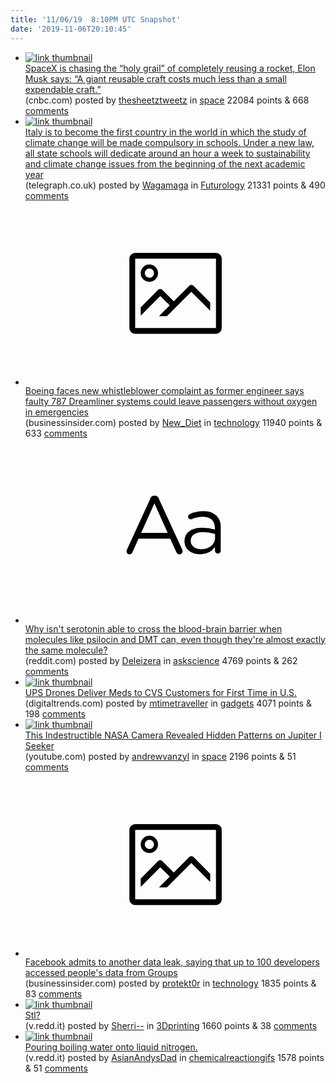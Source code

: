 ```yaml
---
title: '11/06/19  8:10PM UTC Snapshot'
date: '2019-11-06T20:10:45'
---
```

<ul>
<li><a href='https://www.cnbc.com/2019/11/05/elon-musk-completely-reusing-rockets-is-spacexs-holy-grail.html'><img src='https://b.thumbs.redditmedia.com/j8lPRvJCtTDN3QNtrKkYpmt96OWE-bj5BTCBhswozFY.jpg' alt='link thumbnail'></a><div><div class='linkTitle'><a href='https://www.cnbc.com/2019/11/05/elon-musk-completely-reusing-rockets-is-spacexs-holy-grail.html'>SpaceX is chasing the “holy grail” of completely reusing a rocket, Elon Musk says: “A giant reusable craft costs much less than a small expendable craft.”</a></div>(cnbc.com) posted by <a href='https://www.reddit.com/user/thesheetztweetz'>thesheetztweetz</a> in <a href='https://www.reddit.com/r/space'>space</a> 22084 points & 668 <a href='https://www.reddit.com/r/space/comments/ds6yf4/spacex_is_chasing_the_holy_grail_of_completely/'>comments</a></div></li>

<li><a href='https://www.telegraph.co.uk/news/2019/11/05/italy-become-first-country-make-studying-climate-change-compulsory/'><img src='https://b.thumbs.redditmedia.com/IPWbFJPnzzAiFhw-FjaB-vQ9v8UMZ4VDI7tr8JLi7Dk.jpg' alt='link thumbnail'></a><div><div class='linkTitle'><a href='https://www.telegraph.co.uk/news/2019/11/05/italy-become-first-country-make-studying-climate-change-compulsory/'>Italy is to become the first country in the world in which the study of climate change will be made compulsory in schools. Under a new law, all state schools will dedicate around an hour a week to sustainability and climate change issues from the beginning of the next academic year</a></div>(telegraph.co.uk) posted by <a href='https://www.reddit.com/user/Wagamaga'>Wagamaga</a> in <a href='https://www.reddit.com/r/Futurology'>Futurology</a> 21331 points & 490 <a href='https://www.reddit.com/r/Futurology/comments/ds66r9/italy_is_to_become_the_first_country_in_the_world/'>comments</a></div></li>

<li><a href='https://www.businessinsider.com/boeing-787-dreamliner-engineer-whistleblower-faulty-oxygen-system-2019-11'><svg version='1.1' viewBox='-34 -14 104 64' preserveAspectRatio='xMidYMid meet' xmlns='http://www.w3.org/2000/svg' xmlns:xlink='http://www.w3.org/1999/xlink'>
    <title>link thumbnail</title>
    <path d='M32,4H4A2,2,0,0,0,2,6V30a2,2,0,0,0,2,2H32a2,2,0,0,0,2-2V6A2,2,0,0,0,32,4ZM4,30V6H32V30Z'></path>
    <path d='M8.92,14a3,3,0,1,0-3-3A3,3,0,0,0,8.92,14Zm0-4.6A1.6,1.6,0,1,1,7.33,11,1.6,1.6,0,0,1,8.92,9.41Z'></path>
    <path d='M22.78,15.37l-5.4,5.4-4-4a1,1,0,0,0-1.41,0L5.92,22.9v2.83l6.79-6.79L16,22.18l-3.75,3.75H15l8.45-8.45L30,24V21.18l-5.81-5.81A1,1,0,0,0,22.78,15.37Z'></path>
</svg></a><div><div class='linkTitle'><a href='https://www.businessinsider.com/boeing-787-dreamliner-engineer-whistleblower-faulty-oxygen-system-2019-11'>Boeing faces new whistleblower complaint as former engineer says faulty 787 Dreamliner systems could leave passengers without oxygen in emergencies</a></div>(businessinsider.com) posted by <a href='https://www.reddit.com/user/New_Diet'>New_Diet</a> in <a href='https://www.reddit.com/r/technology'>technology</a> 11940 points & 633 <a href='https://www.reddit.com/r/technology/comments/dsfdr3/boeing_faces_new_whistleblower_complaint_as/'>comments</a></div></li>

<li><a href='https://www.reddit.com/r/askscience/comments/ds5oa7/why_isnt_serotonin_able_to_cross_the_bloodbrain/'><svg version='1.1' viewBox='-34 -12 104 64' preserveAspectRatio='xMidYMid slice' xmlns='http://www.w3.org/2000/svg' xmlns:xlink='http://www.w3.org/1999/xlink'>
    <title>text link thumbnail</title>
    <path d='M12.19,8.84a1.45,1.45,0,0,0-1.4-1h-.12a1.46,1.46,0,0,0-1.42,1L1.14,26.56a1.29,1.29,0,0,0-.14.59,1,1,0,0,0,1,1,1.12,1.12,0,0,0,1.08-.77l2.08-4.65h11l2.08,4.59a1.24,1.24,0,0,0,1.12.83,1.08,1.08,0,0,0,1.08-1.08,1.64,1.64,0,0,0-.14-.57ZM6.08,20.71l4.59-10.22,4.6,10.22Z'>
    </path>
    <path d='M32.24,14.78A6.35,6.35,0,0,0,27.6,13.2a11.36,11.36,0,0,0-4.7,1,1,1,0,0,0-.58.89,1,1,0,0,0,.94.92,1.23,1.23,0,0,0,.39-.08,8.87,8.87,0,0,1,3.72-.81c2.7,0,4.28,1.33,4.28,3.92v.5a15.29,15.29,0,0,0-4.42-.61c-3.64,0-6.14,1.61-6.14,4.64v.05c0,2.95,2.7,4.48,5.37,4.48a6.29,6.29,0,0,0,5.19-2.48V26.9a1,1,0,0,0,1,1,1,1,0,0,0,1-1.06V19A5.71,5.71,0,0,0,32.24,14.78Zm-.56,7.7c0,2.28-2.17,3.89-4.81,3.89-1.94,0-3.61-1.06-3.61-2.86v-.06c0-1.8,1.5-3,4.2-3a15.2,15.2,0,0,1,4.22.61Z'>
    </path>
</svg></a><div><div class='linkTitle'><a href='https://www.reddit.com/r/askscience/comments/ds5oa7/why_isnt_serotonin_able_to_cross_the_bloodbrain/'>Why isn't serotonin able to cross the blood-brain barrier when molecules like psilocin and DMT can, even though they're almost exactly the same molecule?</a></div>(reddit.com) posted by <a href='https://www.reddit.com/user/Deleizera'>Deleizera</a> in <a href='https://www.reddit.com/r/askscience'>askscience</a> 4769 points & 262 <a href='https://www.reddit.com/r/askscience/comments/ds5oa7/why_isnt_serotonin_able_to_cross_the_bloodbrain/'>comments</a></div></li>

<li><a href='https://www.digitaltrends.com/cool-tech/ups-uses-drones-to-deliver-meds-to-cvs-customers-for-first-time-in-us/'><img src='https://b.thumbs.redditmedia.com/FQByU9nCjvJ4ZylH5Yanqwnv5xQvi8L5OY7FIn_VKpw.jpg' alt='link thumbnail'></a><div><div class='linkTitle'><a href='https://www.digitaltrends.com/cool-tech/ups-uses-drones-to-deliver-meds-to-cvs-customers-for-first-time-in-us/'>UPS Drones Deliver Meds to CVS Customers for First Time in U.S.</a></div>(digitaltrends.com) posted by <a href='https://www.reddit.com/user/mtimetraveller'>mtimetraveller</a> in <a href='https://www.reddit.com/r/gadgets'>gadgets</a> 4071 points & 198 <a href='https://www.reddit.com/r/gadgets/comments/dsh37m/ups_drones_deliver_meds_to_cvs_customers_for/'>comments</a></div></li>

<li><a href='https://www.youtube.com/watch?v=b6od7qM_LIg'><img src='https://b.thumbs.redditmedia.com/HhnkTb0MPmXReB8BiVqzh1l-oCIHhJMCOogPVFsehnE.jpg' alt='link thumbnail'></a><div><div class='linkTitle'><a href='https://www.youtube.com/watch?v=b6od7qM_LIg'>This Indestructible NASA Camera Revealed Hidden Patterns on Jupiter I Seeker</a></div>(youtube.com) posted by <a href='https://www.reddit.com/user/andrewvanzyl'>andrewvanzyl</a> in <a href='https://www.reddit.com/r/space'>space</a> 2196 points & 51 <a href='https://www.reddit.com/r/space/comments/dsfahu/this_indestructible_nasa_camera_revealed_hidden/'>comments</a></div></li>

<li><a href='https://www.businessinsider.com/100-facebook-app-developers-may-have-had-access-to-private-groups-data-2019-11'><svg version='1.1' viewBox='-34 -14 104 64' preserveAspectRatio='xMidYMid meet' xmlns='http://www.w3.org/2000/svg' xmlns:xlink='http://www.w3.org/1999/xlink'>
    <title>link thumbnail</title>
    <path d='M32,4H4A2,2,0,0,0,2,6V30a2,2,0,0,0,2,2H32a2,2,0,0,0,2-2V6A2,2,0,0,0,32,4ZM4,30V6H32V30Z'></path>
    <path d='M8.92,14a3,3,0,1,0-3-3A3,3,0,0,0,8.92,14Zm0-4.6A1.6,1.6,0,1,1,7.33,11,1.6,1.6,0,0,1,8.92,9.41Z'></path>
    <path d='M22.78,15.37l-5.4,5.4-4-4a1,1,0,0,0-1.41,0L5.92,22.9v2.83l6.79-6.79L16,22.18l-3.75,3.75H15l8.45-8.45L30,24V21.18l-5.81-5.81A1,1,0,0,0,22.78,15.37Z'></path>
</svg></a><div><div class='linkTitle'><a href='https://www.businessinsider.com/100-facebook-app-developers-may-have-had-access-to-private-groups-data-2019-11'>Facebook admits to another data leak, saying that up to 100 developers accessed people's data from Groups</a></div>(businessinsider.com) posted by <a href='https://www.reddit.com/user/protekt0r'>protekt0r</a> in <a href='https://www.reddit.com/r/technology'>technology</a> 1835 points & 83 <a href='https://www.reddit.com/r/technology/comments/dsgb0x/facebook_admits_to_another_data_leak_saying_that/'>comments</a></div></li>

<li><a href='https://v.redd.it/svidd4rns1x31'><img src='https://a.thumbs.redditmedia.com/XpAaj8XUU1iverFjqXaM_OG_eeHQPEjtkG6OuQgpRr8.jpg' alt='link thumbnail'></a><div><div class='linkTitle'><a href='https://v.redd.it/svidd4rns1x31'>Stl?</a></div>(v.redd.it) posted by <a href='https://www.reddit.com/user/Sherri--'>Sherri--</a> in <a href='https://www.reddit.com/r/3Dprinting'>3Dprinting</a> 1660 points & 38 <a href='https://www.reddit.com/r/3Dprinting/comments/dses3u/stl/'>comments</a></div></li>

<li><a href='https://v.redd.it/hj2ushn0hzw31'><img src='https://b.thumbs.redditmedia.com/HcRbbqVeJyDxVAD5BQB1eWgm0PcAkwZ84YPB24LsQwM.jpg' alt='link thumbnail'></a><div><div class='linkTitle'><a href='https://v.redd.it/hj2ushn0hzw31'>Pouring boiling water onto liquid nitrogen.</a></div>(v.redd.it) posted by <a href='https://www.reddit.com/user/AsianAndysDad'>AsianAndysDad</a> in <a href='https://www.reddit.com/r/chemicalreactiongifs'>chemicalreactiongifs</a> 1578 points & 51 <a href='https://www.reddit.com/r/chemicalreactiongifs/comments/dsbfxs/pouring_boiling_water_onto_liquid_nitrogen/'>comments</a></div></li>

</ul>
